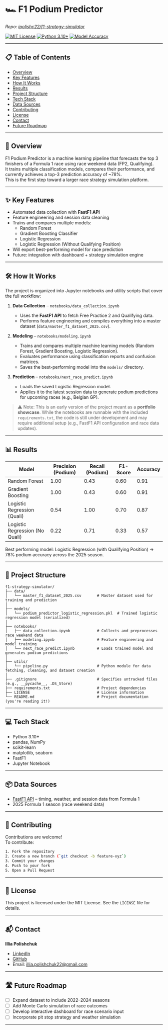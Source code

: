 # 🏎️ F1 Podium Predictor

_Repo: [ipolishc22/f1-strategy-simulator](https://github.com/ipolishc22/f1-strategy-simulator)_

[![MIT License](https://img.shields.io/badge/License-MIT-blue.svg)](LICENSE)
[![Python 3.10+](https://img.shields.io/badge/python-3.10%2B-green.svg)]()
[![Model Accuracy](https://img.shields.io/badge/accuracy-0.78-yellow.svg)]()

---

## 📋 Table of Contents

- [Overview](#overview)
- [Key Features](#key-features)
- [How It Works](#how-it-works)
- [Results](#results)
- [Project Structure](#project-structure)
- [Tech Stack](#tech-stack)
- [Data Sources](#data-sources)
- [Contributing](#contributing)
- [License](#license)
- [Contact](#contact)
- [Future Roadmap](#future-roadmap)

---

## 🏁 Overview

F1 Podium Predictor is a machine learning pipeline that forecasts the top 3 finishers of a Formula 1 race using race weekend data (FP2, Qualifying).  
It trains multiple classification models, compares their performance, and currently achieves a top-3 prediction accuracy of ~78%.  
This is the first step toward a larger race strategy simulation platform.

---

## ✨ Key Features

- Automated data collection with **FastF1 API**
- Feature engineering and session data cleaning
- Trains and compares multiple models:
  - Random Forest
  - Gradient Boosting Classifier
  - Logistic Regression
  - Logistic Regression (Without Qualifying Position)
- Will export best-performing model for race prediction
- Future: integration with dashboard + strategy simulation engine

---

## 🛠 How It Works

The project is organized into Jupyter notebooks and utility scripts that cover the full workflow:

1. **Data Collection** – `notebooks/data_collection.ipynb`

   - Uses the **FastF1 API** to fetch Free Practice 2 and Qualifying data.
   - Performs feature engineering and compiles everything into a master dataset (`data/master_f1_dataset_2025.csv`).

2. **Modeling** – `notebooks/modeling.ipynb`

   - Trains and compares multiple machine learning models (Random Forest, Gradient Boosting, Logistic Regression).
   - Evaluates performance using classification reports and confusion matrices.
   - Saves the best-performing model into the `models/` directory.

3. **Prediction** – `notebooks/next_race_predict.ipynb`
   - Loads the saved Logistic Regression model.
   - Applies it to the latest session data to generate podium predictions for upcoming races (e.g., Belgian GP).

> ⚠️ Note: This is an early version of the project meant as a **portfolio showcase**. While the notebooks are runnable with the included `requirements.txt`, the code is still under development and may require additional setup (e.g., FastF1 API configuration and race data updates).

---

## 📊 Results

| Model                          | Precision (Podium) | Recall (Podium) | F1-Score | Accuracy |
| ------------------------------ | ------------------ | --------------- | -------- | -------- |
| Random Forest                  | 1.00               | 0.43            | 0.60     | 0.91     |
| Gradient Boosting              | 1.00               | 0.43            | 0.60     | 0.91     |
| Logistic Regression (Quali)    | 0.54               | 1.00            | 0.70     | 0.87     |
| Logistic Regression (No Quali) | 0.22               | 0.71            | 0.33     | 0.57     |

Best performing model: Logistic Regression (with Qualifying Position) → 78% podium accuracy across the 2025 season.

---

## 📁 Project Structure

```
f1-strategy-simulator/
├── data/
│   └── master_f1_dataset_2025.csv       # Master dataset used for training and prediction
│
├── models/
│   └── podium_predictor_logistic_regression.pkl  # Trained logistic regression model (serialized)
│
├── notebooks/
│   ├── data_collection.ipynb            # Collects and preprocesses race weekend data
│   ├── modeling.ipynb                   # Feature engineering and model training
│   └── next_race_predict.ipynb          # Loads trained model and generates podium predictions
│
├── utils/
│   └── pipeline.py                      # Python module for data fetching, cleaning, and dataset creation
│
├── .gitignore                           # Specifies untracked files (e.g., __pycache__, .DS_Store)
├── requirements.txt                     # Project dependencies
├── LICENSE                              # License information
└── README.md                            # Project documentation (you're reading it!)
```

---

## 💻 Tech Stack

- Python 3.10+
- pandas, NumPy
- scikit-learn
- matplotlib, seaborn
- FastF1
- Jupyter Notebook

---

## 📦 Data Sources

- [FastF1 API](https://theoehrly.github.io/Fast-F1/) – timing, weather, and session data from Formula 1
- 2025 Formula 1 season (race weekend data)

---

## 🤝 Contributing

Contributions are welcome!  
To contribute:

```bash
1. Fork the repository
2. Create a new branch (`git checkout -b feature-xyz`)
3. Commit your changes
4. Push to your fork
5. Open a Pull Request
```

---

## 📄 License

This project is licensed under the MIT License. See the `LICENSE` file for details.

---

## 📬 Contact

**Illia Polishchuk**

- [LinkedIn](https://www.linkedin.com/in/illia-polishchuk-4065802a0)
- [GitHub](https://github.com/ipolishc22)
- Email: illia.polishchuk22@gmail.com

---

## 🛣️ Future Roadmap

- [ ] Expand dataset to include 2022–2024 seasons
- [ ] Add Monte Carlo simulation of race outcomes
- [ ] Develop interactive dashboard for race scenario input
- [ ] Incorporate pit stop strategy and weather simulation

---

```

```
